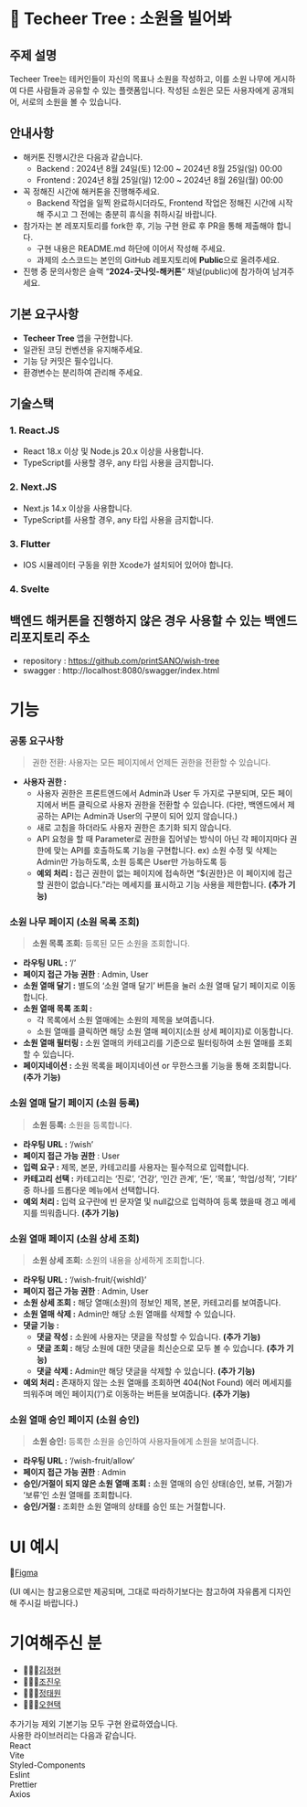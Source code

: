 # 🌳 Techeer Tree : 소원을 빌어봐

## 주제 설명

Techeer Tree는 테커인들이 자신의 목표나 소원을 작성하고, 이를 소원 나무에 게시하여 다른 사람들과 공유할 수 있는 플랫폼입니다. 작성된 소원은 모든 사용자에게 공개되어, 서로의 소원을 볼 수 있습니다.

## 안내사항

- 해커톤 진행시간은 다음과 같습니다.
  - Backend : 2024년 8월 24일(토) 12:00 ~ 2024년 8월 25일(일) 00:00
  - Frontend : 2024년 8월 25일(일) 12:00 ~ 2024년 8월 26일(월) 00:00
- 꼭 정해진 시간에 해커톤을 진행해주세요.
  - Backend 작업을 일찍 완료하시더라도, Frontend 작업은 정해진 시간에 시작해 주시고 그 전에는 충분히 휴식을 취하시길 바랍니다.
- 참가자는 본 레포지토리를 fork한 후, 기능 구현 완료 후 PR을 통해 제출해야 합니다.
  - 구현 내용은 README.md 하단에 이어서 작성해 주세요.
  - 과제의 소스코드는 본인의 GitHub 레포지토리에 **Public**으로 올려주세요.
- 진행 중 문의사항은 슬랙 “**2024-굿나잇-해커톤**” 채널(public)에 참가하여 남겨주세요.

## 기본 요구사항

- **Techeer Tree** 앱을 구현합니다.
- 일관된 코딩 컨벤션을 유지해주세요.
- 기능 당 커밋은 필수입니다.
- 환경변수는 분리하여 관리해 주세요.

## 기술스택

### 1. React.JS

- React 18.x 이상 및 Node.js 20.x 이상을 사용합니다.
- TypeScript를 사용할 경우, any 타입 사용을 금지합니다.

### 2. Next.JS

- Next.js 14.x 이상을 사용합니다.
- TypeScript를 사용할 경우, any 타입 사용을 금지합니다.

### 3. Flutter

- IOS 시뮬레이터 구동을 위한 Xcode가 설치되어 있어야 합니다.

### 4. Svelte

## 백엔드 해커톤을 진행하지 않은 경우 사용할 수 있는 백엔드 리포지토리 주소

- repository : https://github.com/printSANO/wish-tree
- swagger : http://localhost:8080/swagger/index.html

# 기능

### 공통 요구사항

> 권한 전환: 사용자는 모든 페이지에서 언제든 권한을 전환할 수 있습니다.

- **사용자 권한 :**
  - 사용자 권한은 프론트엔드에서 Admin과 User 두 가지로 구분되며, 모든 페이지에서 버튼 클릭으로 사용자 권한을 전환할 수 있습니다. (다만, 백엔드에서 제공하는 API는 Admin과 User의 구분이 되어 있지 않습니다.)
  - 새로 고침을 하더라도 사용자 권한은 초기화 되지 않습니다.
  - API 요청을 할 때 Parameter로 권한을 집어넣는 방식이 아닌 각 페이지마다 권한에 맞는 API를 호출하도록 기능을 구현합니다.
    ex) 소원 수정 및 삭제는 Admin만 가능하도록, 소원 등록은 User만 가능하도록 등
  - **예외 처리 :** 접근 권한이 없는 페이지에 접속하면 “${권한}은 이 페이지에 접근할 권한이 없습니다.”라는 메세지를 표시하고 기능 사용을 제한합니다. **(추가 기능)**

### 소원 나무 페이지 (소원 목록 조회)

> **소원 목록 조회:** 등록된 모든 소원을 조회합니다.

- **라우팅 URL :** ‘/’
- **페이지 접근 가능 권한** : Admin, User
- **소원 열매 달기 :** 별도의 ‘소원 열매 달기’ 버튼을 눌러 소원 열매 달기 페이지로 이동합니다.
- **소원 열매 목록 조회 :**
  - 각 목록에서 소원 열매에는 소원의 제목을 보여줍니다.
  - 소원 열매를 클릭하면 해당 소원 열매 페이지(소원 상세 페이지)로 이동합니다.
- **소원 열매 필터링 :** 소원 열매의 카테고리를 기준으로 필터링하여 소원 열매를 조회할 수 있습니다.
- **페이지네이션 :** 소원 목록을 페이지네이션 or 무한스크롤 기능을 통해 조회합니다. **(추가 기능)**

### 소원 열매 달기 페이지 (소원 등록)

> **소원 등록:** 소원을 등록합니다.

- **라우팅 URL :** ‘/wish’
- **페이지 접근 가능 권한** : User
- **입력 요구 :** 제목, 본문, 카테고리를 사용자는 필수적으로 입력합니다.
- **카테고리 선택 :** 카테고리는 ‘진로’, ‘건강’, ‘인간 관계’, ‘돈’, ‘목표’, ‘학업/성적’, ‘기타’ 중 하나를 드롭다운 메뉴에서 선택합니다.
- **예외 처리 :** 입력 요구란에 빈 문자열 및 null값으로 입력하여 등록 했을때 경고 메세지를 띄워줍니다. **(추가 기능)**

### 소원 열매 페이지 (소원 상세 조회)

> **소원 상세 조회:** 소원의 내용을 상세하게 조회합니다.

- **라우팅 URL :** ‘/wish-fruit/{wishId}’
- **페이지 접근 가능 권한** : Admin, User
- **소원 상세 조회 :** 해당 열매(소원)의 정보인 제목, 본문, 카테고리를 보여줍니다.
- **소원 열매 삭제 :** Admin만 해당 소원 열매를 삭제할 수 있습니다.
- **댓글 기능 :**
  - **댓글 작성 :** 소원에 사용자는 댓글을 작성할 수 있습니다. **(추가 기능)**
  - **댓글 조회 :** 해당 소원에 대한 댓글을 최신순으로 모두 볼 수 있습니다. **(추가 기능)**
  - **댓글 삭제 :** Admin만 해당 댓글을 삭제할 수 있습니다. **(추가 기능)**
- **예외 처리 :** 존재하지 않는 소원 열매를 조회하면 404(Not Found) 에러 메세지를 띄워주며 메인 페이지(’/’)로 이동하는 버튼을 보여줍니다. **(추가 기능)**

### 소원 열매 승인 페이지 (소원 승인)

> **소원 승인:** 등록한 소원을 승인하여 사용자들에게 소원을 보여줍니다.

- **라우팅 URL :** ‘/wish-fruit/allow’
- **페이지 접근 가능 권한** : Admin
- **승인/거절이 되지 않은 소원 열매 조회 :** 소원 열매의 승인 상태(승인, 보류, 거절)가 ‘보류’인 소원 열매를 조회합니다.
- **승인/거절 :** 조회한 소원 열매의 상태를 승인 또는 거절합니다.

# UI 예시

🎨[Figma](https://www.figma.com/design/y4nPreYtI8QTUO4la4y94A/Good-Night-3rd-Hackathon-Frontend?node-id=0-1&t=elt0ukmwQ9d6C2rv-1)

(UI 예시는 참고용으로만 제공되며, 그대로 따라하기보다는 참고하여 자유롭게 디자인해 주시길 바랍니다.)

# 기여해주신 분

- 👩🏻‍💻[김정현](https://github.com/kjeongh)
- 🧑🏻‍💻[조진우](https://github.com/jinoo0306)
- 👨🏻‍💻[정태원](https://github.com/teawon)
- 🧑🏻‍💻[오현택](https://github.com/HyunTaek5)

추가기능 제외 기본기능 모두 구현 완료하였습니다.<br/>
사용한 라이브러리는 다음과 같습니다.<br/>
React<br/>
Vite<br/>
Styled-Components<br/>
Eslint<br/>
Prettier<br/>
Axios<br/>

